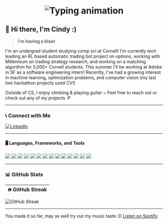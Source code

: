 <h1 align="center">
  <img src="https://readme-typing-svg.herokuapp.com?font=monospace&size=24&duration=3000&pause=1000&color=00FF00&center=true&vCenter=true&width=400&lines=Hello%2C+World!;I'm+%3CCindy+Li%3E" alt="Typing animation">
</h1>

## 👋 Hi there, I'm Cindy :)
> **i'm having a blast** 

I'm an undergrad student studying comp sci at Cornell! I'm currently tech leading an RL based automatic trading bot project on options, working with Millennium on trading strategy research, and working on a matching algorithm for 5,000+ Cornell students. This summer I'll be working at Adobe in SF as a software engineering intern! Recently, I've had a growing interest in machine learning, optimization problems, and computer vision (my last two hackathon projects used CV!)

Outside of CS, I enjoy climbing & playing guitar ~ Feel free to reach out or check out any of my projects :P

---

### 📞 **Connect with Me**  

[![LinkedIn](https://img.shields.io/badge/-LinkedIn-0077B5?style=flat&logo=linkedin&logoColor=white)](https://www.linkedin.com/in/cindy-li-569a30187/)

---

#### 🖥️ **Languages, Frameworks, and Tools**  

<p align="left">
  <img src="https://img.shields.io/badge/-Java-007396?style=flat&logo=java&logoColor=white">
  <img src="https://img.shields.io/badge/-Python-3776AB?style=flat&logo=python&logoColor=white">
  <img src="https://img.shields.io/badge/-SQL-4479A1?style=flat&logo=postgresql&logoColor=white">
  <img src="https://img.shields.io/badge/-JavaScript-F7DF1E?style=flat&logo=javascript&logoColor=black">
  <img src="https://img.shields.io/badge/-TypeScript-3178C6?style=flat&logo=typescript&logoColor=white">
  <img src="https://img.shields.io/badge/-Julia-9558B2?style=flat&logo=julia&logoColor=white">
  <img src="https://img.shields.io/badge/-OCaml-EC6813?style=flat&logo=ocaml&logoColor=white">
  <img src="https://img.shields.io/badge/-C++-00599C?style=flat&logo=c%2B%2B&logoColor=white">
  <img src="https://img.shields.io/badge/-React-61DAFB?style=flat&logo=react&logoColor=black">
  <img src="https://img.shields.io/badge/-Express-000000?style=flat&logo=express&logoColor=white">
  <img src="https://img.shields.io/badge/-Node.js-339933?style=flat&logo=node.js&logoColor=white">
  <img src="https://img.shields.io/badge/-MongoDB-47A248?style=flat&logo=mongodb&logoColor=white">
  <img src="https://img.shields.io/badge/-Flask-000000?style=flat&logo=flask&logoColor=white">
  <img src="https://img.shields.io/badge/-Jupyter-F37626?style=flat&logo=jupyter&logoColor=white">
</p>

---

### 📊 **GitHub Stats**  

| 🔥 GitHub Streak |
|:--------------:|
![GitHub Streak](https://github-readme-streak-stats.herokuapp.com/?user=cindyzli&theme=radical)  


---

You made it so far, may as well try out my music taste :D
[Listen on Spotify](https://open.spotify.com/track/0eM1lELK39bi6UgbqdRCAz?si=8345ff120b034b30)


